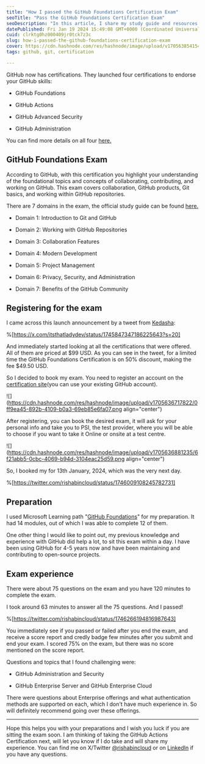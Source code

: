 ```yaml
---
title: "How I passed the GitHub Foundations Certification Exam"
seoTitle: "Pass the GitHub Foundations Certification Exam"
seoDescription: "In this article, I share my study guide and resources I used to pass the GitHub Foundations Certification Exam."
datePublished: Fri Jan 19 2024 15:49:08 GMT+0000 (Coordinated Universal Time)
cuid: clrktg0hz000409jr0tck7z3c
slug: how-i-passed-the-github-foundations-certification-exam
cover: https://cdn.hashnode.com/res/hashnode/image/upload/v1705638541547/2670bbd7-3e2b-4741-b763-d21f91f27cec.png
tags: github, git, certification

---
```


GitHub now has certifications. They launched four certifications to endorse your GitHub skills:

* GitHub Foundations
    
* GitHub Actions
    
* GitHub Advanced Security
    
* GitHub Administration
    

You can find more details on all four [here.](https://resources.github.com/learn/certifications/)

## GitHub Foundations Exam

According to GitHub, with this certification you highlight your understanding of the foundational topics and concepts of collaborating, contributing, and working on GitHub. This exam covers collaboration, GitHub products, Git basics, and working within GitHub repositories.

There are 7 domains in the exam, the official study guide can be found [here.](https://assets.ctfassets.net/wfutmusr1t3h/1kmMx7AwI4qH8yIZgOmQlP/4e60030cc6c76688698652e830ea2a48/github-foundations-exam-study-guide.pdf)

* Domain 1: Introduction to Git and GitHub
    
* Domain 2: Working with GitHub Repositories
    
* Domain 3: Collaboration Features
    
* Domain 4: Modern Development
    
* Domain 5: Project Management
    
* Domain 6: Privacy, Security, and Administration
    
* Domain 7: Benefits of the GitHub Community
    

## Registering for the exam

I came across this launch announcement by a tweet from [Kedasha](https://twitter.com/itsthatladydev):

%[https://x.com/itsthatladydev/status/1745847347186225643?s=20] 

And immediately started looking at all the certifications that were offered. All of them are priced at $99 USD. As you can see in the tweet, for a limited time the GitHub Foundations Certification is on 50% discount, making the fee $49.50 USD.

So I decided to book my exam. You need to register an account on the [certification site](https://examregistration.github.com/overview)(you can use your existing GitHub account).

![](https://cdn.hashnode.com/res/hashnode/image/upload/v1705636717822/0ff9ea45-892b-4109-b0a3-69eb85e6fa07.png align="center")

After registering, you can book the desired exam, it will ask for your personal info and take you to PSI, the test provider, where you will be able to choose if you want to take it Online or onsite at a test centre.

![](https://cdn.hashnode.com/res/hashnode/image/upload/v1705636881235/6f21abb5-0cbc-4069-b94d-3104eac25d59.png align="center")

So, I booked my for 13th January, 2024, which was the very next day.

%[https://twitter.com/rishabincloud/status/1746009108245782731] 

## Preparation

I used Microsoft Learning path "[GitHub Foundations](https://learn.microsoft.com/en-us/collections/o1njfe825p602p)" for my preparation. It had 14 modules, out of which I was able to complete 12 of them.

One other thing I would like to point out, my previous knowledge and experience with GitHub did help a lot, to sit this exam within a day. I have been using GitHub for 4-5 years now and have been maintaining and contributing to open-source projects.

## Exam experience

There were about 75 questions on the exam and you have 120 minutes to complete the exam.

I took around 63 minutes to answer all the 75 questions. And I passed!

%[https://twitter.com/rishabincloud/status/1746266194816987643] 

You immediately see if you passed or failed after you end the exam, and receive a score report and credly badge few minutes after you submit and end your exam. I scored 75% on the exam, but there was no score mentioned on the score report.

Questions and topics that I found challenging were:

* GitHub Administration and Security
    
* GitHub Enterprise Server and GitHub Enterprise Cloud
    

There were questions about Enterprise offerings and what authentication methods are supported on each, which I don't have much experience in. So will definitely recommend going over these offerings.

---

Hope this helps you with your preparations and I wish you luck if you are sitting the exam soon. I am thinking of taking the GitHub Actions Certification next, will let you know if I do take and will share my experience. You can find me on X/Twitter [@rishabincloud](https://x.com/rishabincloud) or on [LinkedIn](https://linkedin.com/in/rishabkumar7) if you have any questions.